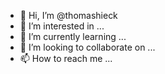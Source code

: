 - 👋 Hi, I’m @thomashieck
- 👀 I’m interested in ...
- 🌱 I’m currently learning ...
- 💞️ I’m looking to collaborate on ...
- 📫 How to reach me ...

<!---
thomashieck/thomashieck is a ✨ special ✨ repository because its `README.md` (this file) appears on your GitHub profile.
You can click the Preview link to take a look at your changes.
--->
